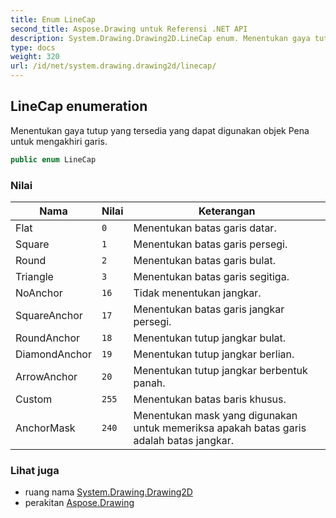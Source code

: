 ```yaml
---
title: Enum LineCap
second_title: Aspose.Drawing untuk Referensi .NET API
description: System.Drawing.Drawing2D.LineCap enum. Menentukan gaya tutup yang tersedia yang dapat digunakan objek Pena untuk mengakhiri garis.
type: docs
weight: 320
url: /id/net/system.drawing.drawing2d/linecap/
---
```

## LineCap enumeration

Menentukan gaya tutup yang tersedia yang dapat digunakan objek Pena untuk mengakhiri garis.

```csharp
public enum LineCap
```

### Nilai

| Nama | Nilai | Keterangan |
| --- | --- | --- |
| Flat | `0` | Menentukan batas garis datar. |
| Square | `1` | Menentukan batas garis persegi. |
| Round | `2` | Menentukan batas garis bulat. |
| Triangle | `3` | Menentukan batas garis segitiga. |
| NoAnchor | `16` | Tidak menentukan jangkar. |
| SquareAnchor | `17` | Menentukan batas garis jangkar persegi. |
| RoundAnchor | `18` | Menentukan tutup jangkar bulat. |
| DiamondAnchor | `19` | Menentukan tutup jangkar berlian. |
| ArrowAnchor | `20` | Menentukan tutup jangkar berbentuk panah. |
| Custom | `255` | Menentukan batas baris khusus. |
| AnchorMask | `240` | Menentukan mask yang digunakan untuk memeriksa apakah batas garis adalah batas jangkar. |

### Lihat juga

* ruang nama [System.Drawing.Drawing2D](../../system.drawing.drawing2d/)
* perakitan [Aspose.Drawing](../../)


